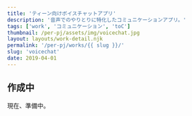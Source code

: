 ```yaml
---
title: 'ティーン向けボイスチャットアプリ'
description: '音声でのやりとりに特化したコミュニケーションアプリ。'
tags: ['work', 'コミュニケーション', 'toC']
thumbnail: /per-pj/assets/img/voicechat.jpg
layout: layouts/work-detail.njk
permalink: '/per-pj/works/{{ slug }}/'
slug: 'voicechat'
date: 2019-04-01
---
```


## 作成中

現在、準備中。
